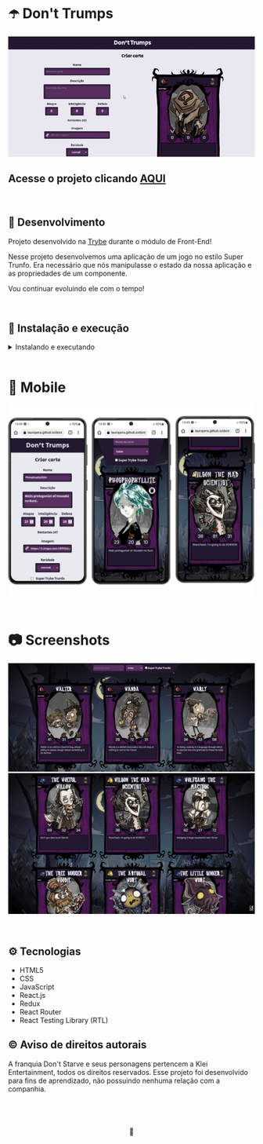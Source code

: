 # ☂️ Don't Trumps

![Preview Projeto](./imgs/Readme-gif.gif)

## Acesse o projeto clicando <a href="https://lauropera.github.io/dont-trumps/">AQUI</a>

<br />

## 📡 Desenvolvimento

Projeto desenvolvido na <a href="https://betrybe.com/" target="_blank">Trybe</a> durante o módulo de Front-End!

Nesse projeto desenvolvemos uma aplicação de um jogo no estilo Super Trunfo. Era necessário que nós manipulasse o estado da nossa aplicação e as propriedades de um componente.

Vou continuar evoluindo ele com o tempo!

<br />

## 🚀 Instalação e execução

  <details>
    <summary>Instalando e executando</summary>
    <br />

### 1 - Clone o repositório:

```
git clone git@github.com:lauropera/dont-trumps.git
```

### 2 - Apos ter o repositório clonado em sua maquina, execute este comando para acessar a pasta do projeto:

```sh
cd dont-trumps
```

### 3 - Dentro da pasta do projeto, execute o comando abaixo para instalar as dependências do projeto:

Caso utilize o npm:

```sh
npm install
```

Caso utilize o yarn:

```sh
yarn install
```

### 4 - Dentro da pasta do projeto, execute o comando abaixo para iniciar o servidor do projeto:

Caso utilize o npm:

```sh
npm start
```

Caso utilize o yarn:

```sh
yarn start
```

### 5 - Acesse a aplicação:

Abrindo na porta padrão que o React usa: <http://localhost:3000/> em seu navegador.

  </details>
<br />

# :iphone: Mobile

![Mobile Screenshot](./imgs/Mobile-Preview.png)

<br />

# :camera: Screenshots

![PC Screenshot](./imgs/deck-screenshot1.png)
![PC Screenshot](./imgs/deck-screenshot2.png)

<br />

## ⚙️ Tecnologias

* HTML5
* CSS
* JavaScript
* React.js
* Redux
* React Router
* React Testing Library (RTL)

## :copyright: Aviso de direitos autorais
A franquia Don't Starve e seus personagens pertencem a Klei Entertainment, todos os direitos reservados. Esse projeto foi desenvolvido para fins de aprendizado, não possuindo nenhuma relação com a companhia.

#

<br />

<div>
  <p align="center">🍐</p>
</div>
